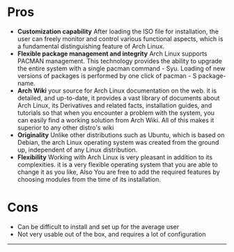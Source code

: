 # Pros
* **Customization capability**
      After loading the ISO file for installation, the user can freely monitor and control various functional aspects, which is a fundamental distinguishing feature of Arch Linux.
* **Flexible package management and integrity**
      Arch Linux supports PACMAN management. This technology provides the ability to upgrade the entire system with a single pacman command - Syu. Loading of new versions of packages is performed by one click of pacman - S package-name.
* **Arch Wiki**
      your source for Arch Linux documentation on the web. it is detailed, and up-to-date, it provides a vast library of documents about Arch Linux, its Derivatives and related facts, installation guides, and tutorials so that when you encounter a problem with the system, you can easily find a working solution from Arch Wiki. All of this makes it superior to any other distro's wiki
* **Originality** 
      Unlike other distributions such as Ubuntu, which is based on Debian, the arch Linux operating system was created from the ground up, independent of any Linux distribution.
* **Flexibility**
      Working with Arch Linux is very pleasant in addition to its complexities. it is a very flexible operating system that you are able to change it as you like, Also You are free to add the required features by choosing modules from the time of its installation.     
# Cons
* Can be difficult to install and set up for the average user
* Not very usable out of the box, and requires a lot of configuration
___